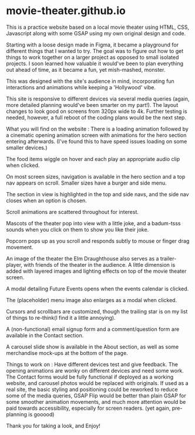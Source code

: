 # movie-theater.github.io

This is a practice website based on a local movie theater using HTML, CSS, Javascript along with some GSAP using my own original design and code.

Starting with a loose design made in Figma, it became a playground for different things that I wanted to try.
The goal was to figure out how to get things to work together on a larger project as opposed to small isolated projects.
I soon learned how valuable it would've been to plan everything out ahead of time, as it became a fun, yet mish-mashed, monster.

This was designed with the site's audience in mind, incorporating fun interactions and animations while keeping a 'Hollywood' vibe.

This site is responsive to different devices via several media queries (again, more detailed planning would've been smarter on my part!).
The layout changes to look good on screens from 320px wide to 4k. Further testing is needed, however, a full reboot of the coding plans would be the next step.

What you will find on the website :
There is a loading animation followed by a cinematic opening animation screen with animations for the hero section entering afterwards. (I've found this to have speed issues loading on some smaller devices.)

The food items wiggle on hover and each play an appropriate audio clip when clicked.

On most screen sizes, navigation is available in the hero section and a top nav appears on scroll. 
Smaller sizes have a burger and side menu.

The section in view is highlighted in the top and side navs, and the side nav closes when an option is chosen.

Scroll animations are scattered throughout for interest.

Mascots of the theater pop into view with a little joke, and a badum-tsss sounds when you click on them to show you like their joke.

Popcorn pops up as you scroll and responds subtly to mouse or finger drag movement.

An image of the theater the Elm Draughthouse also serves as a trailer-player, with friends of the theater in the audience. A little dimension is added with layered images and lighting effects on top of the movie theater screen. 

A modal detailing Future Events opens when the events calendar is clicked.

The (placeholder) menu image also enlarges as a modal when clicked.

Cursors and scrollbars are customized, though the trailing star is on my list of things to re-think(I find it a little annoying).

A (non-functional) email signup form and a comment/question form are available in the Contact section.

A carousel slide show is available in the About section, as well as some merchandise mock-ups at the bottom of the page.

Things to work on : 
Have different devices test and give feedback.
The opening animations are wonky on different devices and need some work.
The Contact forms would be fully functional if deployed as a working website,
and carousel photos would be replaced with originals.
If used as a real site, the basic styling and positioning could be reworked to reduce some of the media queries,
GSAP Flip would be better than plain GSAP for some smoother animation movements, and
much more attention would be paid towards accessibility, especially for screen readers. (yet again, pre-planning is gooood)

Thank you for taking a look, and Enjoy!
